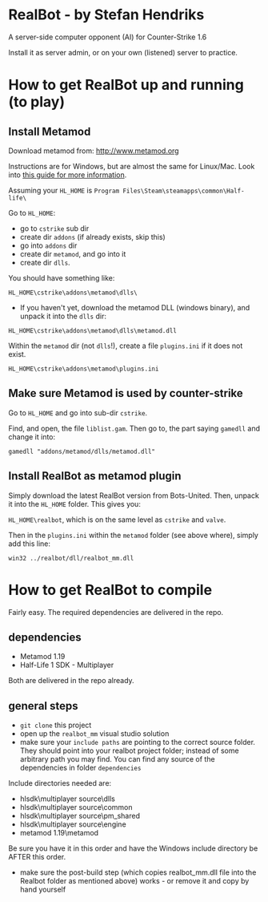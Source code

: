 # RealBot - by Stefan Hendriks
A server-side computer opponent (AI) for Counter-Strike 1.6

Install it as server admin, or on your own (listened) server to practice.


# How to get RealBot up and running (to play)

## Install Metamod
Download metamod from: http://www.metamod.org

Instructions are for Windows, but are almost the same for Linux/Mac. Look into [this guide for more information](https://nscodes.com/how-to-install-counter-strike-1-6-server-metamod-ammmodx-dproto/).

Assuming your `HL_HOME` is `Program Files\Steam\steamapps\common\Half-life\`

Go to `HL_HOME`:
- go to `cstrike` sub dir
- create dir `addons` (if already exists, skip this)
- go into `addons` dir
- create dir `metamod`, and go into it
- create dir `dlls`.

You should have something like:

`HL_HOME\cstrike\addons\metamod\dlls\`

- If you haven't yet, download the metamod DLL (windows binary), and unpack it into the `dlls` dir:

`HL_HOME\cstrike\addons\metamod\dlls\metamod.dll`

Within the `metamod` dir (not `dlls`!), create a file `plugins.ini` if it does not exist.

`HL_HOME\cstrike\addons\metamod\plugins.ini`

## Make sure Metamod is used by counter-strike
Go to `HL_HOME` and go into sub-dir `cstrike`.

Find, and open, the file `liblist.gam`. Then go to, the part saying `gamedll` and change it into:

```
gamedll "addons/metamod/dlls/metamod.dll"
```


## Install RealBot as metamod plugin
Simply download the latest RealBot version from Bots-United. Then, unpack it into the `HL_HOME` folder. This gives you:

`HL_HOME\realbot`, which is on the same level as `cstrike` and `valve`.

Then in the `plugins.ini` within the `metamod` folder (see above where), simply add this line:

```
win32 ../realbot/dll/realbot_mm.dll
```

# How to get RealBot to compile
Fairly easy. The required dependencies are delivered in the repo.

## dependencies
* Metamod 1.19
* Half-Life 1 SDK - Multiplayer

Both are delivered in the repo already.

## general steps
- `git clone` this project
- open up the `realbot_mm` visual studio solution
- make sure your `include paths` are pointing to the correct source folder. They should point into your realbot project folder; instead of some arbitrary path you may find. You can find any source of the dependencies in folder `dependencies`

Include directories needed are:
* hlsdk\multiplayer source\dlls
* hlsdk\multiplayer source\common
* hlsdk\multiplayer source\pm_shared
* hlsdk\multiplayer source\engine
* metamod 1.19\metamod

Be sure you have it in this order and have the Windows include directory be AFTER this order.

- make sure the post-build step (which copies realbot_mm.dll file into the Realbot folder as mentioned above) works - or remove it and copy by hand yourself